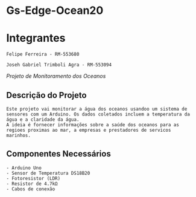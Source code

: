 # Gs-Edge-Ocean20

# Integrantes

    Felipe Ferreira - RM-553680

    Joseh Gabriel Trimboli Agra - RM-553094
    
*Projeto de Monitoramento dos Oceanos*

## Descrição do Projeto

    Este projeto vai monitorar a água dos oceanos usandoo um sistema de sensores com um Arduino. Os dados coletados incluem a temperatura da água e a claridade da água.
    A ideia é fornecer informações sobre a saúde dos oceanos para as regioes proximas ao mar, a empresas e prestadores de servicos marinhos.

## Componentes Necessários

    - Arduino Uno
    - Sensor de Temperatura DS18B20
    - Fotoresistor (LDR) 
    - Resistor de 4.7kΩ
    - Cabos de conexão

